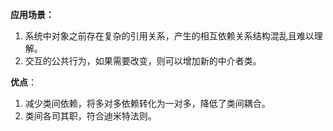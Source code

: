 **应用场景：**
1. 系统中对象之前存在复杂的引用关系，产生的相互依赖关系结构混乱且难以理解。
2. 交互的公共行为，如果需要改变，则可以增加新的中介者类。

**优点**：
1. 减少类间依赖，将多对多依赖转化为一对多，降低了类间耦合。
2. 类间各司其职，符合迪米特法则。